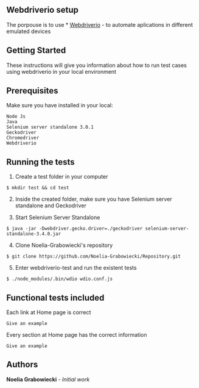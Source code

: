 ## Webdriverio setup 
The porpouse is to use * [Webdriverio](http://webdriver.io/) - to automate aplications in different emulated devices

## Getting Started
These instructions will give you information about how to run test cases using webdriverio in your local environment

## Prerequisites
Make sure you have installed in your local: 

```
Node Js
Java 
Selenium server standalone 3.0.1 
Geckodriver 
Chromedriver 
Webdriverio 
```

## Running the tests

1. Create a test folder in your computer

```
$ mkdir test && cd test
```

2. Inside the created folder, make sure you have Selenium server standalone and Geckodriver

3. Start Selenium Server Standalone 

```
$ java -jar -Dwebdriver.gecko.driver=./geckodriver selenium-server-standalone-3.4.0.jar
```

4. Clone Noelia-Grabowiecki's repository

```
$ git clone https://github.com/Noelia-Grabowiecki/Repository.git
```

5. Enter webdriverio-test and run the existent tests

```
$ ./node_modules/.bin/wdio wdio.conf.js
```

## Functional tests included
Each link at Home page is correct

```
Give an example
```

Every section at Home page has the correct information

```
Give an example
```

## Authors
**Noelia Grabowiecki** - *Initial work*
